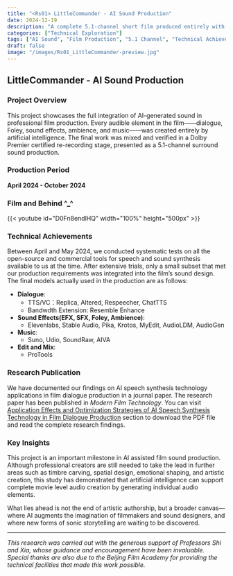 ```yaml
---
title: "<Rs01> LittleCommander - AI Sound Production"
date: 2024-12-19
description: "A complete 5.1-channel short film produced entirely with AI-generated sound, showcasing the potential of artificial intelligence in film audio production."
categories: ["Technical Exploration"]
tags: ["AI Sound", "Film Production", "5.1 Channel", "Technical Achievements", "Sound Design"]
draft: false
image: "/images/Rs01_LittleCommander-preview.jpg"
---
```


## <Rs01> LittleCommander - AI Sound Production

### Project Overview

This project showcases the full integration of AI-generated sound in professional film production. Every audible element in the film——dialogue, Foley, sound effects, ambience, and music——was created entirely by artificial intelligence. The final work was mixed and verified in a Dolby Premier certified re-recording stage, presented as a 5.1-channel surround sound production.

### Production Period
**April 2024 - October 2024**

### Film and Behind ^_^
{{< youtube id="D0Fn8endlHQ" width="100%" height="500px" >}}


### Technical Achievements

Between April and May 2024, we conducted systematic tests on all the open-source and commercial tools for speech and sound synthesis available to us at the time. After extensive trials, only a small subset that met our production requirements was integrated into the film’s sound design. The final models actually used in the production are as follows:
- **Dialogue**: 
  - TTS/VC：Replica, Altered, Respeecher, ChatTTS
  - Bandwdth Extension: Resemble Enhance
- **Sound Effects(EFX, SFX, Foley, Ambience)**: 
  - Elevenlabs, Stable Audio, Pika, Krotos, MyEdit, AudioLDM, AudioGen
- **Music**: 
  - Suno, Udio, SoundRaw, AIVA
- **Edit and Mix**: 
  - ProTools


### Research Publication

We have documented our findings on AI speech synthesis technology applications in film dialogue production in a journal paper. The research paper has been published in *Modern Film Technology*. 
You can visit [Application Effects and Optimization Strategies of AI Speech Synthesis Technology in Film Dialogue Production](/publications) section to download the PDF file and read the complete research findings.

### Key Insights

This project is an important milestone in AI assisted film sound production. Although professional creators are still needed to take the lead in further areas such as timbre carving, spatial design, emotional shaping, and artistic creation, this study has demonstrated that artificial intelligence can support complete movie level audio creation by generating individual audio elements.

What lies ahead is not the end of artistic authorship, but a broader canvas—where AI augments the imagination of filmmakers and sound designers, and where new forms of sonic storytelling are waiting to be discovered.

---
*This research was carried out with the generous support of Professors Shi and Xia, whose guidance and encouragement have been invaluable. Special thanks are also due to the Beijing Film Academy for providing the technical facilities that made this work possible.*
